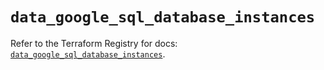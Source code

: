 # `data_google_sql_database_instances`

Refer to the Terraform Registry for docs: [`data_google_sql_database_instances`](https://registry.terraform.io/providers/hashicorp/google-beta/6.14.0/docs/data-sources/google_sql_database_instances).
